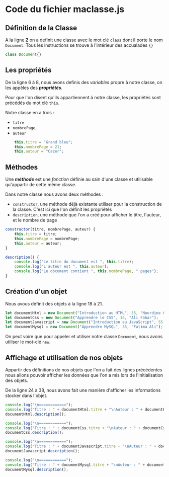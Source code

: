 # Code du fichier maclasse.js

## Définition de la Classe

A la ligne **2** on a definit une classe avec le mot clé `class` dont il porte le nom `Document`. Tous les instructions se trouve à l'intérieur des accualades `{}`

```js
class Document{}
```

## Les propriétés

De la ligne 6 à 8, nous avons definis des *variables* propre à notre classe, on les appèles des ***propriétés***.

Pour que l'on disent qu'ils appartiennent à notre classe, les propriétés sont précédés du mot clé `this`.

Notre classe en a trois :

- `titre`
- `nombrePage`
- `auteur`

```js
    this.titre = "Grand bleu";
    this.nombrePage = 21;
    this.auteur = "Cazer";
```

## Méthodes

Une ***méthode*** est une *fonction* définie au sain d'une classe et utilisable qu'appartir de cette même classe.

Dans notre classe nous avons deux méthodes :

- `constructor`, une méthode déjà existante utiliser pour la construction de la classe. C'est ici que l'on définit les propriétés
- `description`, une méthode que l'on a créé pour afficher le titre, l'auteur, et le nombre de page

```js
constructor(titre, nombrePage, auteur) {
    this.titre = titre;
    this.nombrePage = nombrePage;
    this.auteur = auteur;
}

description() {
    console.log("Le titre du document est ", this.titre);
    console.log("L'auteur est ", this.auteur);
    console.log("Le document contient ", this.nombrePage, " pages");
}

```

## Création d'un objet

Nous avous définit des objets à la ligne 18 à 21.

```js
let documentHtml = new Document("Introduction au HTML", 35, "Nourdine Combo");
let documentCss = new Document("Apprendre le CSS", 15, "Ali Fahar");
let documentJavascript = new Document("Introduction au JavaScript", 55, "Nissay Abdou");
let documentMysql = new Document("Apprendre MySQL", 35, "Fatima Ali");
```

On peut voire que pour appeler et utiliser notre classe `Document`, nous avons utiliser le mot-clé `new`.

## Affichage et utilisation de nos objets

Appartir des définitions de nos objets que l'on a fait des lignes précédentes nous allons pouvoir afficher les données que l'on a mis lors de l'initialisation des objets.

De la ligne 24 à 38, nous avons fait une manière d'afficher les informations stocker dans l'objet.

```js
console.log("\n============");
console.log("Titre : " + documentHtml.titre + "\nAuteur : " + documentHtml.auteur + "\nNombre de page : " + documentHtml.nombrePage + "\n" + "--------------");
documentHtml.description();

console.log("\n============");
console.log("Titre : " + documentCss.titre + "\nAuteur : " + documentCss.auteur + "\nNombre de page : " + documentCss.nombrePage + "\n" + "--------------");
documentCss.description();

console.log("\n============");
console.log("Titre : " + documentJavascript.titre + "\nAuteur : " + documentJavascript.auteur + "\nNombre de page : " + documentJavascript.nombrePage + "\n" + "--------------");
documentJavascript.description();

console.log("\n============");
console.log("Titre : " + documentMysql.titre + "\nAuteur : " + documentMysql.auteur + "\nNombre de page : " + documentMysql.nombrePage + "\n" + "--------------");
documentMysql.description();
```
